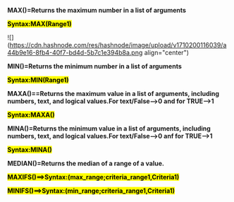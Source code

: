 **MAX()=Returns the maximum number in a list of arguments**

**<mark>Syntax:MAX(Range1)</mark>**

![](https://cdn.hashnode.com/res/hashnode/image/upload/v1710200116039/a44b9e16-8fb4-40f7-bd4d-5b7c1e394b8a.png align="center")

**MIN()=Returns the minimum number in a list of arguments**

**<mark>Syntax:MIN(Range1)</mark>**

**MAXA()==Returns the maximum value in a list of arguments, including numbers, text, and logical values.For text/False--&gt;0 and for TRUE--&gt;1**

**<mark>Syntax:MAXA()</mark>**

**MINA()=Returns the minimum value in a list of arguments, including numbers, text, and logical values.For text/False--&gt;0 anf for TRUE--&gt;1**

**<mark>Syntax:MINA()</mark>**

**MEDIAN()=Returns the median of a range of a value.**

**<mark>MAXIFS()==&gt;Syntax:(max_range;criteria_range1,Criteria1)</mark>**

**<mark>MINIFS()==&gt;Syntax:(min_range;criteria_range1,Criteria1)</mark>**
